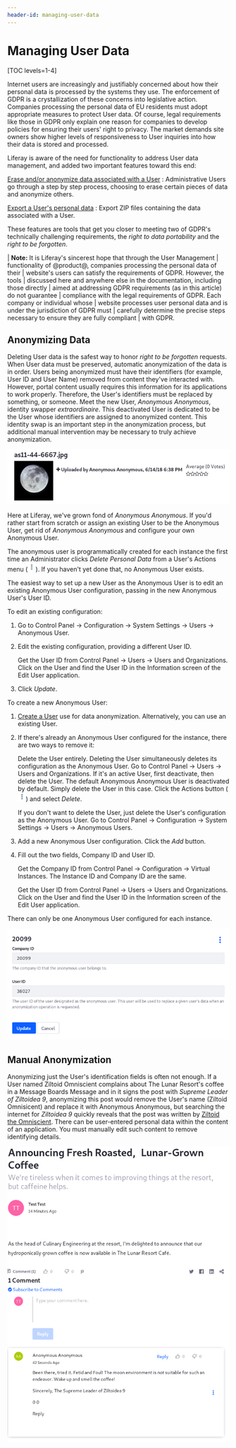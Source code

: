 ```yaml
---
header-id: managing-user-data
---
```


# Managing User Data

[TOC levels=1-4]

Internet users are increasingly and justifiably concerned about how their
personal data is processed by the systems they use. The enforcement of GDPR is
a crystallization of these concerns into legislative action. Companies
processing the personal data of EU residents must adopt appropriate measures to
protect User data. Of course, legal requirements like those in GDPR only explain
one reason for companies to develop policies for ensuring their users' right to
privacy. The market demands site owners show higher levels of responsiveness to
User inquiries into how their data is stored and processed.

Liferay is aware of the need for functionality to address User data management,
and added two important features toward this end:

[Erase and/or anonymize data associated with a User](/docs/7-1/user/-/knowledge_base/u/sanitizing-user-data)
: Administrative Users go through a step by step process, choosing to erase
certain pieces of data and anonymize others.

[Export a User's personal data](/docs/7-1/user/-/knowledge_base/u/exporting-user-data)
: Export ZIP files containing the data associated with a User.

These features are tools that get you closer to meeting two of GDPR's
technically challenging requirements, the _right to data portability_ and the
_right to be forgotten_.

| **Note:** It is Liferay's sincerest hope that through the User Management
| functionality of @product@, companies processing the personal data of their
| website's users can satisfy the requirements of GDPR. However, the tools
| discussed here and anywhere else in the documentation, including those directly
| aimed at addressing GDPR requirements (as in this article) do not guarantee
| compliance with the legal requirements of GDPR. Each company or individual whose
| website processes user personal data and is under the jurisdiction of GDPR must
| carefully determine the precise steps necessary to ensure they are fully compliant
| with GDPR.

## Anonymizing Data

Deleting User data is the safest way to honor _right to be forgotten_ requests.
When User data must be preserved, automatic anonymization of the data is in
order. Users being anonymized must have their identifiers (for example, User ID
and User Name) removed from content they've interacted with. However,
portal content usually requires this information for its applications to work
properly. Therefore, the User's identifiers must be replaced by something, or
someone. Meet the new User, *Anonymous Anonymous*, identity swapper
*extraordinaire*. This deactivated User is dedicated to be the User whose
identifiers are assigned to anonymized content. This identity swap is an
important step in the anonymization process, but additional manual intervention
may be necessary to truly achieve anonymization.

![Figure 1: Anonymized content is presented with the User Anonymous Anonymous's identifying information.](../../../images/users-anonymized-content.png)

Here at Liferay, we've grown fond of *Anonymous Anonymous*. If you'd rather
start from scratch or assign an existing User to be the Anonymous User, get rid
of *Anonymous Anonymous* and configure your own Anonymous User.

The anonymous user is programmatically created for each instance the first time
an Administrator clicks *Delete Personal Data* from a User's Actions menu
(![Actions](../../../images/icon-actions.png)). If you haven't yet done that, no
Anonymous User exists.

The easiest way to set up a new User as the Anonymous User is to edit an
existing Anonymous User configuration, passing in the new Anonymous User's User
ID. 

To edit an existing configuration:

1.  Go to Control Panel &rarr; Configuration &rarr; System Settings &rarr; Users
    &rarr; Anonymous User.

2.  Edit the existing configuration, providing a different User ID.

    Get the User ID from Control Panel &rarr; Users &rarr; Users and
    Organizations. Click on the User and find the User ID in the Information
    screen of the Edit User application.

3.  Click *Update*.

To create a new Anonymous User:

1.  [Create a User](/docs/7-1/user/-/knowledge_base/u/adding-editing-and-deleting-users#adding-users)
    use for data anonymization. Alternatively, you can use an
    existing User.

2.  If there's already an Anonymous User configured for the instance, there are
    two ways to remove it: 
 
    Delete the User entirely. Deleting the User simultaneously deletes its
    configuration as the Anonymous User. Go to Control Panel &rarr; Users &rarr;
    Users and Organizations. If it's an active User, first deactivate, then
    delete the User. The default Anonymous Anonymous User is deactivated by
    default. Simply delete the User in this case. Click the Actions button
    (![Actions](../../../images/icon-actions.png)) and select *Delete*.

    If you don't want to delete the User, just delete the User's configuration
    as the Anonymous User. Go to Control Panel &rarr; Configuration &rarr;
    System Settings &rarr; Users &rarr; Anonymous Users.

3.  Add a new Anonymous User configuration. Click the *Add* button.

4.  Fill out the two fields, Company ID and User ID. 

    Get the Company ID from Control Panel &rarr; Configuration &rarr; Virtual
    Instances. The Instance ID and Company ID are the same.

    Get the User ID from Control Panel &rarr; Users &rarr; Users and
    Organizations. Click on the User and find the User ID in the Information
    screen of the Edit User application.

There can only be one Anonymous User configured for each instance.

![Figure 2: Assign your own Anonymous User from Control Panel &rarr; Configuration &rarr; System Settings &rarr; Users &rarr; Anonymous User.](../../../images/users-anonymous-config.png)

## Manual Anonymization

Anonymizing just the User's identification fields is often not enough. If a User
named Ziltoid Omniscient complains about The Lunar Resort's coffee in a Message
Boards Message and in it signs the post with _Supreme Leader of Ziltoidea 9_,
anonymizing this post would remove the User's name (Ziltoid Omnisicent) and
replace it with Anonymous Anonymous, but searching the internet for _Ziltoidea
9_ quickly reveals that the post was written by 
[Ziltoid the Omniscient](https://en.wikipedia.org/wiki/Ziltoid_the_Omniscient).
There can be user-entered personal data within the content of an application.
You must manually edit such content to remove identifying details. 

![Figure 3: Even though this Message Boards Message (a comment on a blog post in this case) is anonymized, it should be edited to remove User Associated Data from the content of the message.](../../../images/users-partial-anonymization.png)

